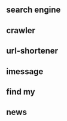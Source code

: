 ---
---
## search engine 

## crawler 

## url-shortener 

## imessage 

## find my 

## news 







